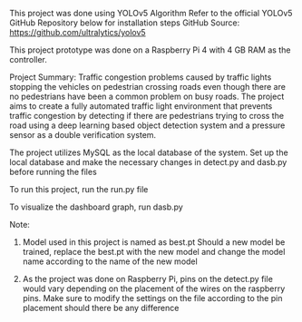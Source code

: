 This project was done using YOLOv5 Algorithm
Refer to the official YOLOv5 GitHub Repository below for installation steps
GitHub Source: https://github.com/ultralytics/yolov5

This project prototype was done on a Raspberry Pi 4 with 4 GB RAM as the controller.

Project Summary:
Traffic congestion problems caused by traffic lights stopping the vehicles on pedestrian crossing roads even though there are no pedestrians have been a common problem on busy roads. The project aims to create a fully automated traffic light environment that prevents traffic congestion by detecting if there are pedestrians trying to cross the road using a deep learning based object detection system and a pressure sensor as a double verification system.


The project utilizes MySQL as the local database of the system. Set up the local database and make the necessary changes in detect.py and dasb.py before running the files

To run this project, run the run.py file

To visualize the dashboard graph, run dasb.py


Note:
1. Model used in this project is named as best.pt
   Should a new model be trained, replace the best.pt with the new model and change the model name according to the name of the new model

3. As the project was done on Raspberry Pi, pins on the detect.py file would vary depending on the placement of the wires on the raspberry pins.
   Make sure to modify the settings on the file according to the pin placement should there be any difference

